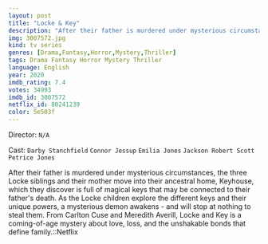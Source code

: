 ```yaml
---
layout: post
title: "Locke & Key"
description: "After their father is murdered under mysterious circumstances, the three Locke siblings and their mother move into their ancestral home, Keyhouse, which they discover is full of magical keys that may be connected to their father's death. As the Locke children explore the different keys and their unique powers, a mysterious demon awakens - and will stop at nothing to steal them. From Carlton Cuse and Meredith Averill, Locke and Key is a coming-of-age mystery about love, loss, and the unshakable bonds that defin.."
img: 3007572.jpg
kind: tv series
genres: [Drama,Fantasy,Horror,Mystery,Thriller]
tags: Drama Fantasy Horror Mystery Thriller 
language: English
year: 2020
imdb_rating: 7.4
votes: 34993
imdb_id: 3007572
netflix_id: 80241239
color: 5e503f
---
```

Director: `N/A`  

Cast: `Darby Stanchfield` `Connor Jessup` `Emilia Jones` `Jackson Robert Scott` `Petrice Jones` 

After their father is murdered under mysterious circumstances, the three Locke siblings and their mother move into their ancestral home, Keyhouse, which they discover is full of magical keys that may be connected to their father's death. As the Locke children explore the different keys and their unique powers, a mysterious demon awakens - and will stop at nothing to steal them. From Carlton Cuse and Meredith Averill, Locke and Key is a coming-of-age mystery about love, loss, and the unshakable bonds that define family.::Netflix